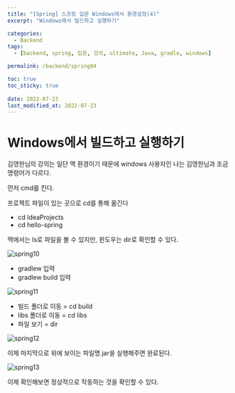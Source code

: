 ```yaml
---
title: "[Spring] 스프링 입문 Windows에서 환경설정(4)"
excerpt: "Windows에서 빌드하고 실행하기"

categories:
  - Backend
tags:
  - [backend, spring, 입문, 강의, ultimate, Java, gradle, windows]

permalink: /backend/spring04

toc: true
toc_sticky: true
 
date: 2022-07-23
last_modified_at: 2022-07-23
---
```


# Windows에서 빌드하고 실행하기

김영한님의 강의는 일단 맥 환경이기 때문에 windows 사용자인 나는 김영한님과 조금 명령어가 다르다.

먼저 cmd를 킨다.

프로젝트 파일이 있는 곳으로 cd를 통해 옮긴다

- cd IdeaProjects
- cd hello-spring

맥에서는 Is로 파일을 볼 수 있지만, 윈도우는 dir로 확인할 수 있다.

![spring10](https://jsw6701.github.io/assets/images/posts_img/spring/10.png)

- gradlew 입력
- gradlew build 입력

![spring11](https://jsw6701.github.io/assets/images/posts_img/spring/11.png)

- 빌드 폴더로 이동 = cd build
- libs 폴더로 이동 = cd libs
- 파일 보기 = dir

![spring12](https://jsw6701.github.io/assets/images/posts_img/spring/12.png)

이제 마지막으로 위에 보이는 파일명.jar을 실행해주면 완료된다.

![spring13](https://jsw6701.github.io/assets/images/posts_img/spring/13.png)

이제 확인해보면 정상적으로 작동하는 것을 확인할 수 있다.